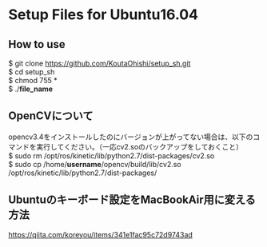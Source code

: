 # Setup Files for Ubuntu16.04  

## How to use  
$ git clone https://github.com/KoutaOhishi/setup_sh.git  
$ cd setup_sh  
$ chmod 755 *  
$ ./**file_name**  

## OpenCVについて  
 opencv3.4をインストールしたのにバージョンが上がってない場合は、以下のコマンドを実行してください。（一応cv2.soのバックアップをしておくこと）  
$ sudo rm /opt/ros/kinetic/lib/python2.7/dist-packages/cv2.so  
$ sudo cp /home/**username**/opencv/build/lib/cv2.so /opt/ros/kinetic/lib/python2.7/dist-packages/  

## Ubuntuのキーボード設定をMacBookAir用に変える方法
https://qiita.com/koreyou/items/341e1fac95c72d9743ad  
